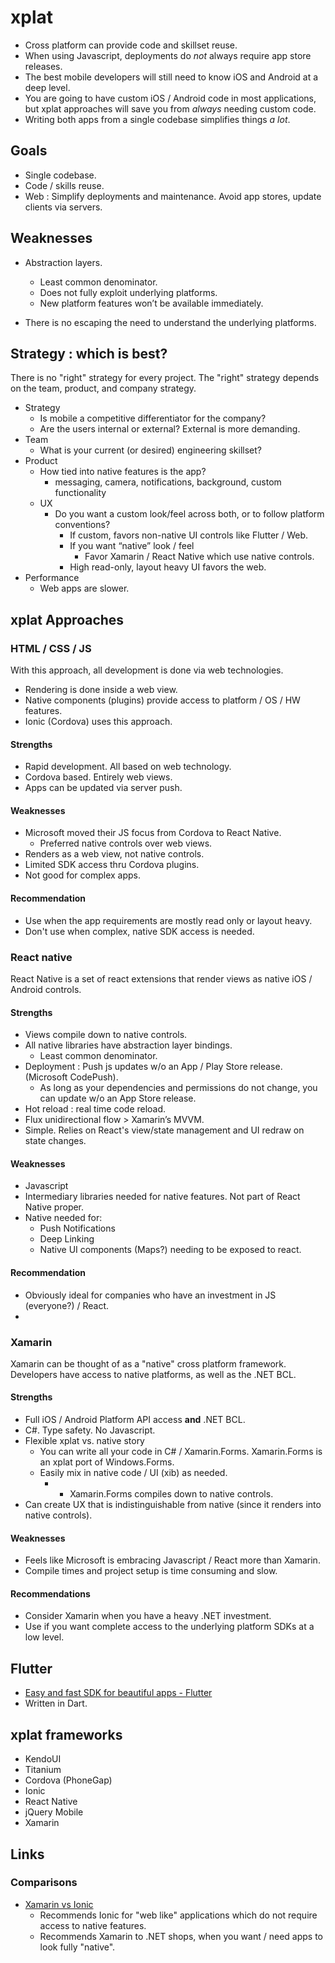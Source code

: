 # xplat

* Cross platform can provide code and skillset reuse.
* When using Javascript, deployments do *not* always require app store releases.
* The best mobile developers will still need to know iOS and Android at a deep level.
* You are going to have custom iOS / Android code in most applications, but xplat approaches will save you from *always* needing custom code.
* Writing both apps from a single codebase simplifies things *a lot*.

## Goals

* Single codebase.
* Code / skills reuse.
* Web : Simplify deployments and maintenance. Avoid app stores, update clients via servers.

## Weaknesses

* Abstraction layers.
	* Least common denominator.
	* Does not fully exploit underlying platforms.
	* New platform features won’t be available immediately.

* There is no escaping the need to understand the underlying platforms.

## Strategy : which is best?

There is no "right" strategy for every project. The "right" strategy depends on the team, product, and company strategy.

* Strategy
	* Is mobile a competitive differentiator for the company?
	* Are the users internal or external? External is more demanding.
* Team
    * What is your current (or desired) engineering skillset?
 * Product
    * How tied into native features is the app?
		* messaging, camera, notifications, background, custom functionality
    * UX
		* Do you want a custom look/feel across both, or to follow platform conventions?
        	* If custom, favors non-native UI controls like Flutter / Web.
        	* If you want “native” look / feel
				* Favor Xamarin / React Native which use native controls.
        	* High read-only, layout heavy UI favors the web.
* Performance
	* Web apps are slower.

## xplat Approaches

### HTML / CSS / JS

With this approach, all development is done via web technologies.

* Rendering is done inside a web view.
* Native components (plugins) provide access to platform / OS / HW features.
* Ionic (Cordova) uses this approach.

#### Strengths

* Rapid development. All based on web technology.
* Cordova based. Entirely web views.
* Apps can be updated via server push.

#### Weaknesses

* Microsoft moved their JS focus from Cordova to React Native.
	* Preferred native controls over web views.
* Renders as a web view, not native controls.
* Limited SDK access thru Cordova plugins.
* Not good for complex apps.

#### Recommendation

* Use when the app requirements are mostly read only or layout heavy.
* Don't use when complex, native SDK access is needed.

### React native

React Native is a set of react extensions that render views as native iOS / Android controls.

#### Strengths

* Views compile down to native controls.
* All native libraries have abstraction layer bindings.
	* Least common denominator.
* Deployment : Push js updates w/o an App / Play Store release. (Microsoft CodePush).
	* As long as your dependencies and permissions do not change, you can update w/o an App Store release.
* Hot reload : real time code reload.
* Flux unidirectional flow > Xamarin’s MVVM.
* Simple. Relies on React's view/state management and UI redraw on state changes.

#### Weaknesses

* Javascript
* Intermediary libraries needed for native features. Not part of React Native proper.
* Native needed for:
	* Push Notifications
	* Deep Linking
	* Native UI components (Maps?) needing to be exposed to react.

#### Recommendation

* Obviously ideal for companies who have an investment in JS (everyone?) / React.
*

### Xamarin

Xamarin can be thought of as a "native" cross platform framework. Developers have access to native platforms, as well as the .NET BCL.


#### Strengths

* Full iOS / Android Platform API access **and** .NET BCL.
* C#. Type safety. No Javascript.
* Flexible xplat vs. native story
	* You can write all your code in C# / Xamarin.Forms. Xamarin.Forms is an xplat port of Windows.Forms.
	* Easily mix in native code / UI (xib) as needed.
		* 	* Xamarin.Forms compiles down to native controls.
* Can create UX that is indistinguishable from native (since it renders into native controls).


#### Weaknesses

* Feels like Microsoft is embracing Javascript / React more than Xamarin.
* Compile times and project setup is time consuming and slow.

#### Recommendations

* Consider Xamarin when you have a heavy .NET investment.
* Use if you want complete access to the underlying platform SDKs at a low level.



## Flutter

* [Easy and fast SDK for beautiful apps  - Flutter](https://flutter.io/)
* Written in Dart.


## xplat frameworks

* KendoUI
* Titanium
* Cordova (PhoneGap)
* Ionic
* React Native
* jQuery Mobile
* Xamarin


## Links

### Comparisons

* [Xamarin vs Ionic](https://www.iflexion.com/blog/cross-platform-development-wars-xamarin-vs-ionic/)
	* Recommends Ionic for "web like" applications which do not require access to native features.
	* Recommends Xamarin to .NET shops, when you want / need apps to look fully "native".
